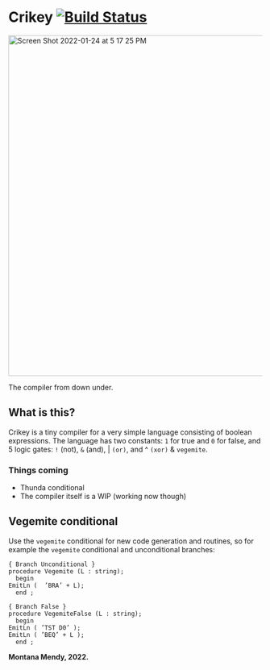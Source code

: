# Crikey [![Build Status](https://app.travis-ci.com/Montana/crikey.svg?branch=master)](https://app.travis-ci.com/Montana/crikey)


<img width="676" alt="Screen Shot 2022-01-24 at 5 17 25 PM" src="https://user-images.githubusercontent.com/20936398/150892662-c47ce4aa-cd34-4d6c-b3ed-80783b869c63.png">

The compiler from down under.

## What is this?

Crikey is a tiny compiler for a very simple language consisting of boolean expressions. The language has two constants: `1` for true and `0` for false, and 5 logic gates: `!` (not), `&` (and), | `(or)`, and ^ `(xor)` & `vegemite`. 

### Things coming

* Thunda conditional 
* The compiler itself is a WIP (working now though)

## Vegemite conditional

Use the `vegemite` conditional for new code generation and routines, so for example the `vegemite` conditional and unconditional branches:

```mll
{ Branch Unconditional }
procedure Vegemite (L : string);
  begin
EmitLn (  ’BRA’ + L);
  end ;
  
{ Branch False }
procedure VegemiteFalse (L : string);
  begin
EmitLn ( ’TST D0’ );
EmitLn ( ’BEQ’ + L );
  end ;
```

**Montana Mendy, 2022.**
